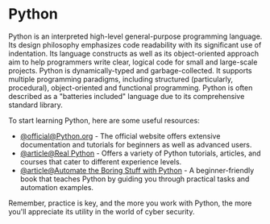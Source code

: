 # Python

Python is an interpreted high-level general-purpose programming language. Its design philosophy emphasizes code readability with its significant use of indentation. Its language constructs as well as its object-oriented approach aim to help programmers write clear, logical code for small and large-scale projects. Python is dynamically-typed and garbage-collected. It supports multiple programming paradigms, including structured (particularly, procedural), object-oriented and functional programming. Python is often described as a "batteries included" language due to its comprehensive standard library.

To start learning Python, here are some useful resources:

- [@official@Python.org](https://www.python.org/) - The official website offers extensive documentation and tutorials for beginners as well as advanced users.
- [@article@Real Python](https://realpython.com/) - Offers a variety of Python tutorials, articles, and courses that cater to different experience levels.
- [@article@Automate the Boring Stuff with Python](https://automatetheboringstuff.com/) - A beginner-friendly book that teaches Python by guiding you through practical tasks and automation examples.

Remember, practice is key, and the more you work with Python, the more you'll appreciate its utility in the world of cyber security.
